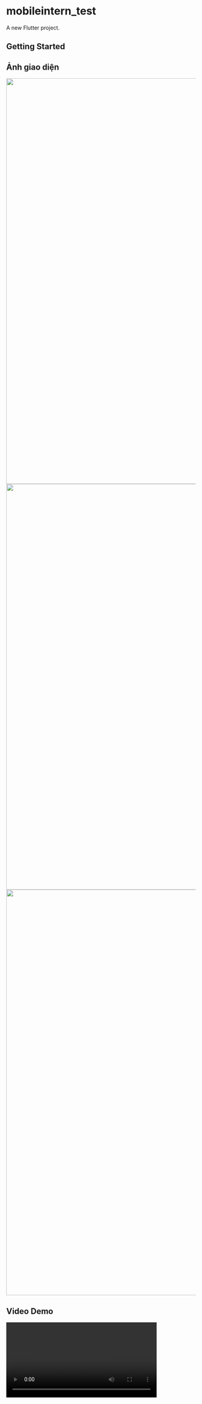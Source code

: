 # mobileintern_test

A new Flutter project.

## Getting Started

## Ảnh giao diện

<img src="assets/Screenshot_20250908_204251.png" alt="" width="1080">
<img src="assets/Screenshot_20250908_204330.png" alt="" width="1080">
<img src="assets/Screenshot_20250908_204350.png" alt="" width="1080">

## Video Demo

<video width="400" controls>
  <source src="assets/Screen_recording_20250908_210018.webm" type="video/mp4">
</video>